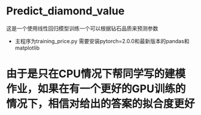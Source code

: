 # Predict_diamond_value
这是一个使用线性回归模型训练一个可以根据钻石品质来预测参数
* 主程序为training_price.py
需要安装pytorch=2.0.0和最新版本的pandas和matplotlib
# 由于是只在CPU情况下帮同学写的建模作业，如果在有一个更好的GPU训练的情况下，相信对给出的答案的拟合度更好
